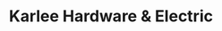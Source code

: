 ---
title: "Karlee Hardware & Electric"
url: /new-york/karlee-hardware-and-electric/
shop: hardware
---